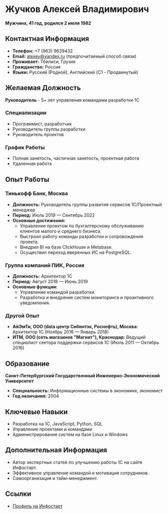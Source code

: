 # Жучков Алексей Владимирович

**Мужчина, 41 год, родился 2 июля 1982**

## Контактная Информация
- **Телефон:** +7 (963) 9639432
- **Email:** [alexey@yandex.ru](mailto:alexey@yandex.ru) (предпочитаемый способ связи)
- **Проживает:** Тбилиси, Грузия
- **Гражданство:** Россия
- **Языки:** Русский (Родной), Английский (C1 - Продвинутый)

## Желаемая Должность
**Руководитель** - 5+ лет управления командами разработки 1С

### Специализации
- Программист, разработчик
- Руководитель группы разработки
- Руководитель проектов

### График Работы
- Полная занятость, частичная занятость, проектная работа
- Удаленная работа

## Опыт Работы

### Тинькофф Банк, Москва
- **Должность:** Руководитель группы развития сервисов 1С/Проектный менеджер
- **Период:** Июль 2019 — Сентябрь 2022
- **Основные достижения:**
  - Управление проектом по бухгалтерскому обслуживанию клиентов малого и среднего бизнеса.
  - Выстроил работу команды разработки и сопровождения проекта.
  - Внедрил BI на базе ClickHouse и Metabase.
  - Осуществил переход вверенных ИС на PostgreSQL.

### Группа компаний ПИК, Россия
- **Должность:** Архитектор 1С
- **Период:** Август 2018 — Июнь 2019
- **Основные функции:**
  - Управление командой разработки.
  - Разработка и внедрение систем мониторинга и проактивного уведомления.

### Другой Опыт
- **АйЭмТи, ООО (data центр Сибинтэк, Роснефть), Москва:** Архитектор 1С (Ноябрь 2016 — Январь 2018)
- **ИТМ, ООО (сеть магазинов "Магнит"), Краснодар:** Ведущий специалист сектора поддержки сервисов 1С (Июль 2011 — Октябрь 2016)

## Образование
**Санкт-Петербургский Государственный Инженерно-Экономический Университет**
- **Специальность:** Информационные системы в экономике, экономист
- **Год окончания:** 2004

## Ключевые Навыки
- Разработка на 1С, JavaScript, Python, SQL
- Управление проектами и командами
- Администрирование систем на базе Linux и Windows

## Дополнительная Информация
- Автор экспертных статей по улучшению работы 1С на сайте Инфостарт.
- Эффективное управление командой и мотивация сотрудников.
- Самоорганизация и тайм-менеджмент.

## Ссылки
- [Профиль на Инфостарт](http://infostart.ru/profile/232316/public/)

